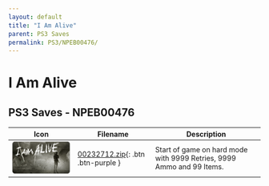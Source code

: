 ```yaml
---
layout: default
title: "I Am Alive"
parent: PS3 Saves
permalink: PS3/NPEB00476/
---
```

# I Am Alive

## PS3 Saves - NPEB00476

| Icon | Filename | Description |
|------|----------|-------------|
| ![I Am Alive](ICON0.PNG) | [00232712.zip](00232712.zip){: .btn .btn-purple } | Start of game on hard mode with 9999 Retries, 9999 Ammo and 99 Items. |
